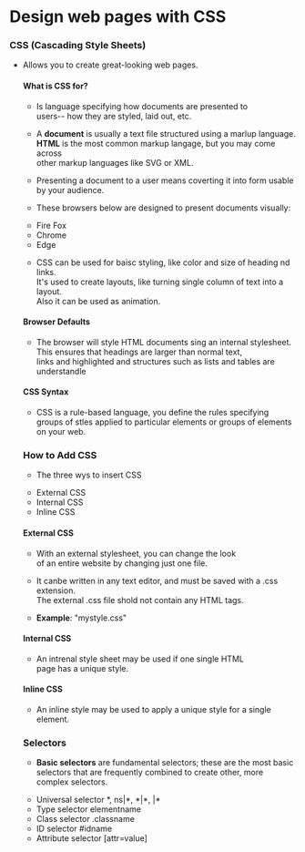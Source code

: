 # Design web pages with CSS

### CSS (Cascading Style Sheets)
<ul>
<li> Allows you to create great-looking web pages. </li>

#### What is CSS for?
* Is  language specifying how documents are presented to  <br>
users-- how they are styled, laid out, etc.

* A **document** is usually a text file  structured using a marlup language. <br>
  **HTML** is the most common markup langage, but you may come across <br>
  other markup languages like SVG or XML.

* Presenting a document to a user means coverting it into form usable by your audience.

* These browsers below are designed to present documents visually:
<ul>
  <li> Fire Fox </li>
  <li> Chrome </li>
  <li> Edge </li>
  </ul> 

  - CSS can be used for baisc styling, like color and size of heading nd links. <br>
    It's used to create layouts, like turning  single column of text into a layout. <br> 
    Also it can be used as animation.

#### Browser Defaults 
- The browser will style HTML documents sing an internal stylesheet. <br>
  This ensures that headings are larger than normal text, <br>
  links and highlighted and structures such as lists and tables are understandle

#### CSS Syntax 
* CSS is a rule-based language, you define the rules specifying groups 
  of stles applied to particular elements or groups of elements on your web.

### How to Add CSS
* The three wys to insert CSS
<ul>
 <li> External CSS </li>
 <li> Internal CSS </li>
 <li> Inline CSS </li>
 </ul>

 #### External CSS
  * With an external stylesheet, you can change the look <br>
    of an entire website by changing just one file.

  * It canbe written in any text editor, and must be saved with a .css extension. <br>
    The external .css file shold not contain any HTML tags.

  * **Example**: "mystyle.css" 

  #### Internal CSS
  * An intrenal style sheet may be used if one single HTML <br>
    page has a unique style.

 #### Inline CSS 
  * An inline style may be used to apply a unique style for a single element.

  ### Selectors

  * **Basic selectors** are fundamental selectors; these are the most basic <br>
    selectors that are frequently combined to create other, more complex selectors. 

  <ul>
   <li> Universal selector *, ns|*, *|*, |* </li>
   <li> Type selector elementname </li>
   <li> Class selector .classname </li>
   <li> ID selector #idname </li>
   <li> Attribute selector [attr=value] </li>
   </ul> 

   